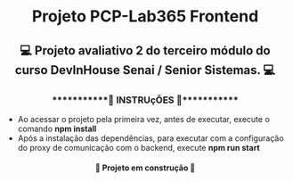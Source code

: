<h1 align="center"> Projeto PCP-Lab365 Frontend </h1>
<h2 align="center"> 💻 Projeto avaliativo 2 do terceiro módulo do curso DevInHouse Senai / Senior Sistemas. 💻</h2>

<h3 align="center">***********🔧 INSTRUçÕES 🔧***********</h3>

- Ao acessar o projeto pela primeira vez, antes de executar, execute o comando **npm install**
- Após a instalação das dependências, para executar com a configuração do proxy de comunicação com o backend, execute **npm run start**

<h4 align="center"> 🚧 Projeto em construção 🚧</h4>


